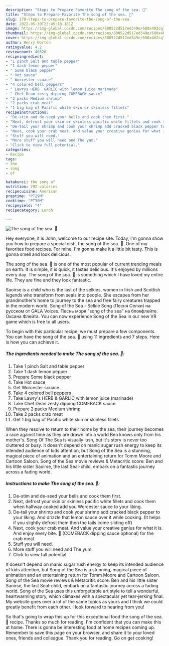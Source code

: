 ```yaml
---
description: "Steps to Prepare Favorite The song of the sea. 🙂"
title: "Steps to Prepare Favorite The song of the sea. 🙂"
slug: 170-steps-to-prepare-favorite-the-song-of-the-sea
date: 2022-05-30T23:45:18.181Z
image: https://img-global.cpcdn.com/recipes/800522d517ed349e/680x482cq70/the-song-of-the-sea-🙂-recipe-main-photo.jpg
thumbnail: https://img-global.cpcdn.com/recipes/800522d517ed349e/680x482cq70/the-song-of-the-sea-🙂-recipe-main-photo.jpg
cover: https://img-global.cpcdn.com/recipes/800522d517ed349e/680x482cq70/the-song-of-the-sea-🙂-recipe-main-photo.jpg
author: Henry Norton
ratingvalue: 4.2
reviewcount: 46526
recipeingredient:
- "1 pinch Salt and table pepper"
- "1 dash lemon pepper"
- " Some black pepper"
- " Hot sauce"
- " Worcester scuace"
- "4 colored bell peppers"
- " Lawrys HERB  GARLIC with lemon juice marinade"
- " Chef Dean zesty dipping COMEBACK sauce"
- "2 packs Medium shrimp"
- "2 packs crab meat"
- "1 big bag of Pacific white skin or skinless fillets"
recipeinstructions:
- "De-stim and de-seed your bells and cook them first."
- "Next, defrost your skin or skinless pacific white fillets and cook them when halfway cooked add you Worcester sauce to your liking."
- "De-tail your shrimp and cook your shrimp add cracked black pepper to your liking. And drizzle that lemon sauce over it while cooking. (It helps if you slightly defrost them then the tails come sliding off)"
- "Next, cook your crab meat. And value your creative genius for what it is. And enjoy every bite. 🙂 (COMEBACK dipping sauce optional) for the crab meat."
- "Stuff you will need."
- "More stuff you will need and The yum."
- "Click to view full potential."
categories:
- Recipe
tags:
- the
- song
- of

katakunci: the song of 
nutrition: 292 calories
recipecuisine: American
preptime: "PT29M"
cooktime: "PT30M"
recipeyield: "4"
recipecategory: Lunch

---
```



![The song of the sea. 🙂](https://img-global.cpcdn.com/recipes/800522d517ed349e/680x482cq70/the-song-of-the-sea-🙂-recipe-main-photo.jpg)

Hey everyone, it is John, welcome to our recipe site. Today, I'm gonna show you how to prepare a special dish, the song of the sea. 🙂. One of my favorites food recipes. For mine, I'm gonna make it a little bit tasty. This is gonna smell and look delicious.

The song of the sea. 🙂 is one of the most popular of current trending meals on earth. It is simple, it is quick, it tastes delicious. It's enjoyed by millions every day. The song of the sea. 🙂 is something which I have loved my entire life. They are fine and they look fantastic.

Saoirse is a child who is the last of the selkies, women in Irish and Scottish legends who transform from seals into people. She escapes from her grandmother&#39;s home to journey to the sea and free fairy creatures trapped in the modern world. Song of the Sea - Selkie Song (Песня Селки) на русском от GALA Voices. Песнь моря &#34;song of the sea&#34; на блокфлейте. Оксана Флейта. You can now experience Song of the Sea in our new VR game which is free to all users.


To begin with this particular recipe, we must prepare a few components. You can have the song of the sea. 🙂 using 11 ingredients and 7 steps. Here is how you can achieve it.

<!--inarticleads1-->

##### The ingredients needed to make The song of the sea. 🙂:

1. Take 1 pinch Salt and table pepper
1. Take 1 dash lemon pepper
1. Prepare  Some black pepper
1. Take  Hot sauce
1. Get  Worcester scuace
1. Take 4 colored bell peppers
1. Take  Lawry&#39;s HERB &amp; GARLIC with lemon juice (marinade)
1. Take  Chef Dean zesty dipping COMEBACK sauce
1. Prepare 2 packs Medium shrimp
1. Take 2 packs crab meat
1. Get 1 big bag of Pacific white skin or skinless fillets


When they resolve to return to their home by the sea, their journey becomes a race against time as they are drawn into a world Ben knows only from his mother&#39;s. Song Of The Sea is visually lush, but it&#39;s story is never too cluttered or busy. It doesn&#39;t depend on manic sugar rush energy to keep its intended audience of kids attention, but Song of the Sea is a stunning, magical piece of animation and an entertaining return for Tomm Moore and Cartoon Saloon. Song of the Sea movie reviews &amp; Metacritic score: Ben and his little sister Saoirse, the last Seal-child, embark on a fantastic journey across a fading world. 

<!--inarticleads2-->

##### Instructions to make The song of the sea. 🙂:

1. De-stim and de-seed your bells and cook them first.
1. Next, defrost your skin or skinless pacific white fillets and cook them when halfway cooked add you Worcester sauce to your liking.
1. De-tail your shrimp and cook your shrimp add cracked black pepper to your liking. And drizzle that lemon sauce over it while cooking. (It helps if you slightly defrost them then the tails come sliding off)
1. Next, cook your crab meat. And value your creative genius for what it is. And enjoy every bite. 🙂 (COMEBACK dipping sauce optional) for the crab meat.
1. Stuff you will need.
1. More stuff you will need and The yum.
1. Click to view full potential.


It doesn&#39;t depend on manic sugar rush energy to keep its intended audience of kids attention, but Song of the Sea is a stunning, magical piece of animation and an entertaining return for Tomm Moore and Cartoon Saloon. Song of the Sea movie reviews &amp; Metacritic score: Ben and his little sister Saoirse, the last Seal-child, embark on a fantastic journey across a fading world. Song of the Sea uses this unforgettable art style to tell a wonderful, heartwarming story, which climaxes with a spectacular yet tear-jerking final. My website goes over a lot of the same topics as yours and I think we could greatly benefit from each other. I look forward to hearing from you! 

So that's going to wrap this up for this exceptional food the song of the sea. 🙂 recipe. Thanks so much for reading. I'm confident that you can make this at home. There is gonna be interesting food at home recipes coming up. Remember to save this page on your browser, and share it to your loved ones, friends and colleague. Thank you for reading. Go on get cooking!
